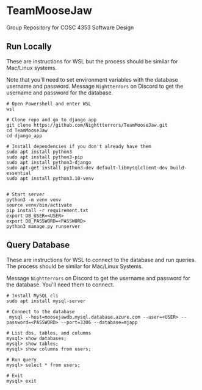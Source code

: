 # TeamMooseJaw
Group Repository for COSC 4353 Software Design

## Run Locally
These are instructions for WSL but the process should be similar for Mac/Linux systems.

Note that you'll need to set environment variables with the database username and password. Message `Nightterrors` on Discord to get the username and password for the database.

```
# Open Powershell and enter WSL
wsl

# Clone repo and go to django_app 
git clone https://github.com/Nighttterrors/TeamMooseJaw.git
cd TeamMooseJaw
cd django_app

# Install dependencies if you don't already have them
sudo apt install python3
sudo apt install python3-pip
sudo apt install python3-django
sudo apt-get install python3-dev default-libmysqlclient-dev build-essential
sudo apt install python3.10-venv


# Start server
python3 -m venv venv
source venv/bin/activate
pip install -r requirement.txt 
export DB_USER=<USER>
export DB_PASSWORD=<PASSWORD>
python3 manage.py runserver

```
## Query Database 
These are instructions for WSL to connect to the database and run queries. The process should be similar for Mac/Linux Systems.

Message `Nightterrors` on Discord to get the username and password for the database. You'll need them to connect.

```
# Install MySQL cli
sudo apt install mysql-server

# Connect to the database
 mysql --host=moosejawdb.mysql.database.azure.com --user=<USER> --password=<PASSWORD> --port=3306 --database=mjapp
 
# List dbs, tables, and columns
mysql> show databases;
mysql> show tables;
mysql> show columns from users;

# Run query
mysql> select * from users;
 
# Exit
mysql> exit
```